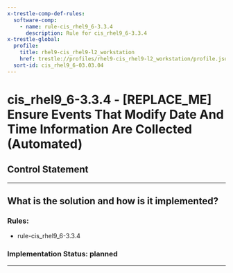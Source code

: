 ```yaml
---
x-trestle-comp-def-rules:
  software-comp:
    - name: rule-cis_rhel9_6-3.3.4
      description: Rule for cis_rhel9_6-3.3.4
x-trestle-global:
  profile:
    title: rhel9-cis_rhel9-l2_workstation
    href: trestle://profiles/rhel9-cis_rhel9-l2_workstation/profile.json
  sort-id: cis_rhel9_6-03.03.04
---
```


# cis_rhel9_6-3.3.4 - \[REPLACE_ME\] Ensure Events That Modify Date And Time Information Are Collected (Automated)

## Control Statement

______________________________________________________________________

## What is the solution and how is it implemented?

<!-- For implementation status enter one of: implemented, partial, planned, alternative, not-applicable -->

<!-- Note that the list of rules under ### Rules: is read-only and changes will not be captured after assembly to JSON -->

<!-- Add control implementation description here for control: cis_rhel9_6-3.3.4 -->

### Rules:

  - rule-cis_rhel9_6-3.3.4

### Implementation Status: planned

______________________________________________________________________

